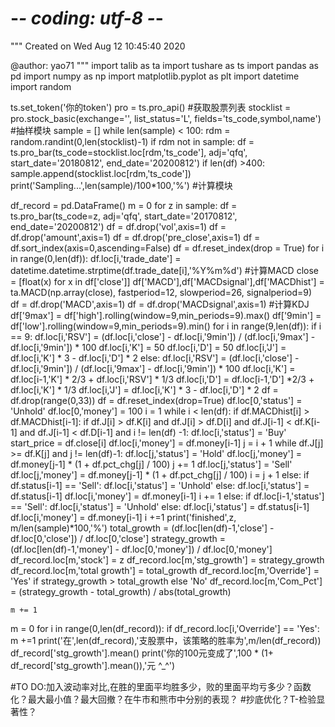# -*- coding: utf-8 -*-
"""
Created on Wed Aug 12 10:45:40 2020

@author: yao71
"""
import talib as ta
import tushare as ts
import pandas as pd
import numpy as np
import matplotlib.pyplot as plt
import datetime
import random

ts.set_token('你的token')
pro = ts.pro_api()
#获取股票列表
stocklist = pro.stock_basic(exchange='', list_status='L', fields='ts_code,symbol,name')
#抽样模块
sample = []
while len(sample) < 100:
    rdm = random.randint(0,len(stocklist)-1)
    if rdm not in sample:
        df = ts.pro_bar(ts_code=stocklist.loc[rdm,'ts_code'], adj='qfq', start_date='20180812', end_date='20200812')
        if len(df) >400:
            sample.append(stocklist.loc[rdm,'ts_code'])
            print('Sampling...',len(sample)/100*100,'%')
#计算模块

df_record = pd.DataFrame()
m = 0
for z in sample:
    df = ts.pro_bar(ts_code=z, adj='qfq', start_date='20170812', end_date='20200812')
    df = df.drop('vol',axis=1)
    df = df.drop('amount',axis=1)
    df = df.drop('pre_close',axis=1)
    df = df.sort_index(axis=0,ascending=False)
    df = df.reset_index(drop = True)
    for i in range(0,len(df)):
        df.loc[i,'trade_date'] = datetime.datetime.strptime(df.trade_date[i],'%Y%m%d')
    #计算MACD
    close = [float(x) for x in df['close']]
    df['MACD'],df['MACDsignal'],df['MACDhist'] = ta.MACD(np.array(close),
                                fastperiod=12, slowperiod=26, signalperiod=9)   
    df = df.drop('MACD',axis=1)
    df = df.drop('MACDsignal',axis=1)
    #计算KDJ
    df['9max'] = df['high'].rolling(window=9,min_periods=9).max()
    df['9min'] = df['low'].rolling(window=9,min_periods=9).min()
    for i in range(9,len(df)):
        if i == 9:
            df.loc[i,'RSV'] = (df.loc[i,'close'] - df.loc[i,'9min']) / (df.loc[i,'9max'] - df.loc[i,'9min']) * 100
            df.loc[i,'K'] = 50
            df.loc[i,'D'] = 50
            df.loc[i,'J'] = df.loc[i,'K'] * 3 - df.loc[i,'D'] * 2
        else:
            df.loc[i,'RSV'] = (df.loc[i,'close'] - df.loc[i,'9min']) / (df.loc[i,'9max'] - df.loc[i,'9min']) * 100
            df.loc[i,'K'] = df.loc[i-1,'K'] * 2/3 + df.loc[i,'RSV'] * 1/3
            df.loc[i,'D'] = df.loc[i-1,'D'] *2/3 + df.loc[i,'K'] * 1/3
            df.loc[i,'J'] = df.loc[i,'K'] * 3 - df.loc[i,'D'] * 2
    df = df.drop(range(0,33))
    df = df.reset_index(drop=True)
    df.loc[0,'status'] = 'Unhold'
    df.loc[0,'money'] = 100
    i = 1
    while i < len(df):
        if df.MACDhist[i] > df.MACDhist[i-1]:
            if df.J[i] > df.K[i] and df.J[i] > df.D[i] and df.J[i-1] < df.K[i-1] and df.J[i-1] < df.D[i-1] and i != len(df) -1:
                df.loc[i,'status'] = 'Buy'
                start_price = df.close[i]
                df.loc[i,'money'] = df.money[i-1]
                j = i + 1
                while df.J[j] >= df.K[j] and j != len(df)-1:
                    df.loc[j,'status'] = 'Hold'
                    df.loc[j,'money'] = df.money[j-1] * (1 + df.pct_chg[j] / 100)
                    j += 1
                df.loc[j,'status'] = 'Sell'
                df.loc[j,'money'] = df.money[j-1] * (1 + df.pct_chg[j] / 100)
                i = j + 1
            else:
                if df.status[i-1] == 'Sell':
                    df.loc[i,'status'] = 'Unhold'
                else:
                    df.loc[i,'status'] = df.status[i-1]
                df.loc[i,'money'] = df.money[i-1]
                i += 1
        else:
            if df.loc[i-1,'status'] == 'Sell':
                df.loc[i,'status'] = 'Unhold'
            else:
                df.loc[i,'status'] = df.status[i-1]
            df.loc[i,'money'] = df.money[i-1]
            i +=1
    print('finished',z, m/len(sample)*100,'%')
    total_growth = (df.loc[len(df)-1,'close'] - df.loc[0,'close']) / df.loc[0,'close']
    strategy_growth = (df.loc[len(df)-1,'money'] - df.loc[0,'money']) / df.loc[0,'money']
    df_record.loc[m,'stock'] = z
    df_record.loc[m,'stg_growth'] = strategy_growth
    df_record.loc[m,'total growth'] = total_growth
    df_record.loc[m,'Override'] = 'Yes' if strategy_growth > total_growth else 'No'
    df_record.loc[m,'Com_Pct'] = (strategy_growth - total_growth) / abs(total_growth)
    
    m += 1

m = 0
for i in range(0,len(df_record)):
    if df_record.loc[i,'Override'] == 'Yes':
        m +=1
print('在',len(df_record),'支股票中，该策略的胜率为',m/len(df_record))
df_record['stg_growth'].mean()
print('你的100元变成了',100 * (1+ df_record['stg_growth'].mean()),'元 ^_^')

#TO DO:加入波动率对比,在胜的里面平均胜多少，败的里面平均亏多少？函数化？最大最小值？最大回撤？在牛市和熊市中分别的表现？
    #抄底优化？T-检验显著性？

                    
                    





